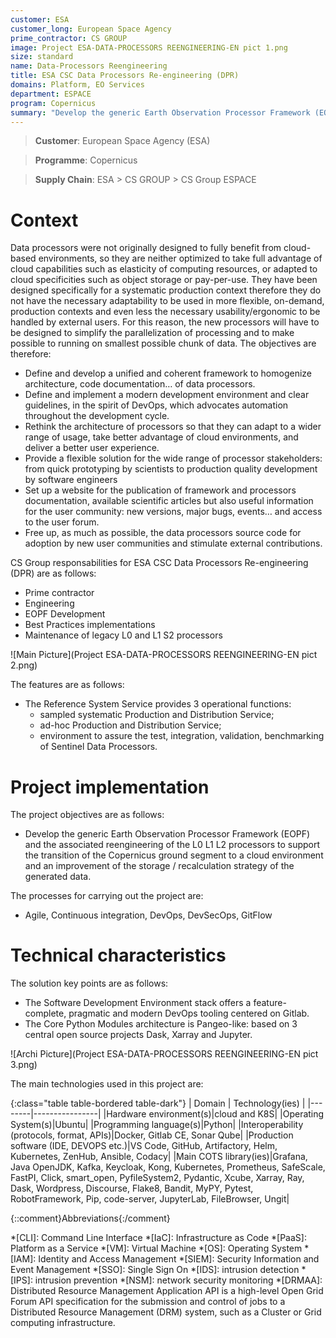 ```yaml
---
customer: ESA
customer_long: European Space Agency
prime_contractor: CS GROUP
image: Project ESA-DATA-PROCESSORS REENGINEERING-EN pict 1.png
size: standard
name: Data-Processors Reengineering
title: ESA CSC Data Processors Re-engineering (DPR)
domains: Platform, EO Services
department: ESPACE
program: Copernicus
summary: "Develop the generic Earth Observation Processor Framework (EOPF) and the associated reengineering of the L0 L1 L2 processors to support the transition of the Copernicus ground segment to a cloud environment and an improvement of the storage / recalculation strategy of the generated data."
---
```


> __Customer__\: European Space Agency (ESA)

> __Programme__\: Copernicus

> __Supply Chain__\: ESA > CS GROUP >  CS Group ESPACE


# Context

Data processors were not originally designed to fully benefit from cloud-based environments, so they are neither optimized to take full advantage of cloud capabilities such as elasticity of computing resources, or adapted to cloud specificities such as object storage or pay-per-use. They have been designed specifically for a systematic production context therefore they do not have the necessary adaptability to be used in more flexible, on-demand, production contexts and even less the necessary usability/ergonomic to be handled by external users. For this reason, the new processors will have to be designed to simplify the parallelization of processing and to make possible to running on smallest possible chunk of data.
The objectives are therefore:
* Define and develop a unified and coherent framework to homogenize architecture, code documentation… of data processors.
* Define and implement a modern development environment and clear guidelines, in the spirit of DevOps, which advocates automation throughout the development cycle. 
* Rethink the architecture of processors so that they can adapt to a wider range of usage, take better advantage of cloud environments, and deliver a better user experience.
* Provide a flexible solution for the wide range of processor stakeholders: from quick prototyping by scientists to production quality development by software engineers
* Set up a website for the publication of framework and processors documentation, available scientific articles but also useful information for the user community: new versions, major bugs, events… and access to the user forum.
* Free up, as much as possible, the data processors source code for adoption by new user communities and stimulate external contributions.

CS Group responsabilities for ESA CSC Data Processors Re-engineering (DPR) are as follows:
* Prime contractor
* Engineering
* EOPF Development
* Best Practices implementations
* Maintenance of legacy L0 and L1 S2 processors

![Main Picture](Project ESA-DATA-PROCESSORS REENGINEERING-EN pict 2.png)

The features are as follows:
* The Reference System Service provides 3 operational functions:
	* sampled systematic Production and Distribution Service;
	* ad-hoc Production and Distribution Service;
	* environment to assure the test, integration, validation, benchmarking of Sentinel Data Processors.

# Project implementation

The project objectives are as follows:
* Develop the generic Earth Observation Processor Framework (EOPF) and the associated reengineering of the L0 L1 L2 processors to support the transition of the Copernicus ground segment to a cloud environment and an improvement of the storage / recalculation strategy of the generated data.

The processes for carrying out the project are:
* Agile, Continuous integration, DevOps, DevSecOps, GitFlow

# Technical characteristics

The solution key points are as follows:
* The Software Development Environment  stack offers a feature-complete, pragmatic and modern DevOps tooling centered on Gitlab.
* The Core Python Modules architecture is Pangeo-like: based on 3 central open source projects Dask, Xarray and Jupyter.

![Archi Picture](Project ESA-DATA-PROCESSORS REENGINEERING-EN pict 3.png)

The main technologies used in this project are:

{:class="table table-bordered table-dark"}
| Domain | Technology(ies) |
|--------|----------------|
|Hardware environment(s)|cloud and K8S|
|Operating System(s)|Ubuntu|
|Programming language(s)|Python|
|Interoperability (protocols, format, APIs)|Docker, Gitlab CE, Sonar Qube|
|Production software (IDE, DEVOPS etc.)|VS Code, GitHub, Artifactory, Helm, Kubernetes, ZenHub, Ansible, Codacy|
|Main COTS library(ies)|Grafana, Java OpenJDK, Kafka, Keycloak, Kong, Kubernetes, Prometheus, SafeScale, FastPI, Click, smart_open, PyfileSystem2, Pydantic, Xcube, Xarray, Ray, Dask, Wordpress, Discourse, Flake8, Bandit, MyPY, Pytest, RobotFramework, Pip, code-server, JupyterLab, FileBrowser, Ungit|



{::comment}Abbreviations{:/comment}

*[CLI]: Command Line Interface
*[IaC]: Infrastructure as Code
*[PaaS]: Platform as a Service
*[VM]: Virtual Machine
*[OS]: Operating System
*[IAM]: Identity and Access Management
*[SIEM]: Security Information and Event Management
*[SSO]: Single Sign On
*[IDS]: intrusion detection
*[IPS]: intrusion prevention
*[NSM]: network security monitoring
*[DRMAA]: Distributed Resource Management Application API is a high-level Open Grid Forum API specification for the submission and control of jobs to a Distributed Resource Management (DRM) system, such as a Cluster or Grid computing infrastructure.
